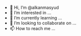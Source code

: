- 👋 Hi, I’m @alkanmasyud
- 👀 I’m interested in ...
- 🌱 I’m currently learning ...
- 💞️ I’m looking to collaborate on ...
- 📫 How to reach me ...

<!---
alkanmasyud/alkanmasyud is a ✨ special ✨ repository because its `README.md` (this file) appears on your GitHub profile.
You can click the Preview link to take a look at your changes.
--->
